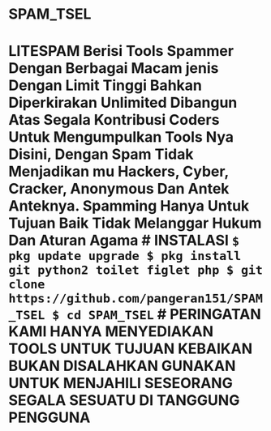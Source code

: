 # SPAM_TSEL
# LITESPAM Berisi Tools Spammer Dengan Berbagai Macam jenis Dengan Limit Tinggi Bahkan Diperkirakan Unlimited Dibangun Atas Segala Kontribusi Coders Untuk Mengumpulkan Tools Nya Disini, Dengan Spam Tidak Menjadikan mu Hackers, Cyber, Cracker, Anonymous Dan Antek Anteknya. Spamming Hanya Untuk Tujuan Baik Tidak Melanggar Hukum Dan Aturan Agama  # INSTALASI ``` $ pkg update upgrade $ pkg install git python2 toilet figlet php $ git clone https://github.com/pangeran151/SPAM_TSEL $ cd SPAM_TSEL ``` # PERINGATAN KAMI HANYA MENYEDIAKAN TOOLS UNTUK TUJUAN KEBAIKAN BUKAN DISALAHKAN GUNAKAN UNTUK MENJAHILI SESEORANG SEGALA SESUATU DI TANGGUNG PENGGUNA
